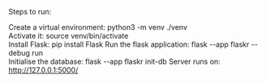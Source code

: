 Steps to run:

Create a virtual environment:
	python3 -m venv ./venv  
Activate it:
	source venv/bin/activate	
Install Flask:
	pip install Flask
Run the flask application:
   	flask --app flaskr --debug run	
Initialise the database:
	flask --app flaskr init-db
Server runs on:
    http://127.0.0.1:5000/
